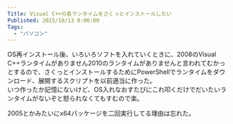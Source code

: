 ```yaml
---
Title: Visual C++の各ランタイムをさくっとインストールしたい
Published: 2015/10/13 0:06:00
Tags:
  - "パソコン"
---
```

OS再インストール後、いろいろソフトを入れていくときに、2008のVisual C++ランタイムがありません2010のランタイムがありませんと言われてむかっとするので、さくっとインストールするためにPowerShellでランタイムをダウンロード、展開するスクリプトを以前適当に作った。  
いつ作ったか記憶にないけど、OS入れなおすたびにこれ叩くだけでだいたいランタイムがないぞと怒られなくてもすむので楽。



<?# OEmbed "https://gist.github.com/Ovis/089bbe6e810ee044cf6b" /?>

2005とかみたいにx64パッケージを二回実行してる理由は忘れた。  